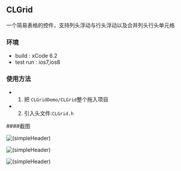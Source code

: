 ## CLGrid
一个简易表格的控件，支持列头浮动与行头浮动以及合并列头行头单元格

### 环境
* build : xCode 6.2
* test run : ios7,ios8

### 使用方法
* 1. 把 `CLGridDemo/CLGrid`整个拖入项目
* 2. 引入头文件:`CLGrid.h`

####截图

![(simpleHeader)](https://github.com/unknownBug/CLGridDemo/blob/master/Screenshots/simpleGrid.gif "simple")

![(simpleHeader)](https://github.com/unknownBug/CLGridDemo/blob/master/Screenshots/header.gif "simple")

![(simpleHeader)](https://github.com/unknownBug/CLGridDemo/blob/master/Screenshots/headerSpan.gif "simple")

